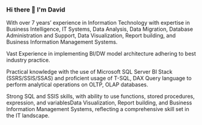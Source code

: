 ### Hi there 👋 I'm David

With over 7 years’ experience in Information Technology with expertise in Business Intelligence, IT Systems, Data Analysis, Data Migration, Database Administration and Support, Data Visualization, Report building, and Business Information Management Systems.

Vast Experience in implementing BI/DW model architecture adhering to best industry practice.

Practical knowledge with the use of Microsoft SQL Server BI Stack (SSRS/SSIS/SSAS) and proficient usage of T-SQL, DAX Query language to perform analytical operations on OLTP, OLAP databases.

Strong SQL and SSIS skills, with ability to use functions, stored procedures, expression, and variablesData Visualization, Report building, and Business Information Management Systems, reflecting a comprehensive skill set in the IT landscape.

<!--
**gen2davoo/gen2davoo** is a ✨ _special_ ✨ repository because its `README.md` (this file) appears on your GitHub profile.

Here are some ideas to get you started:

- 🔭 I’m currently working on ...
- 🌱 I’m currently learning ...
- 👯 I’m looking to collaborate on ...
- 🤔 I’m looking for help with ...
- 💬 Ask me about ...
- 📫 How to reach me: ...
- 😄 Pronouns: ...
- ⚡ Fun fact: ...
-->

<!-- <p><img align="center" src="https://github-readme-stats.vercel.app/api/top-langs?username=gen2davoo&show_icons=true&locale=en&layout=compact" alt="gen2davoo" /></p> -->
